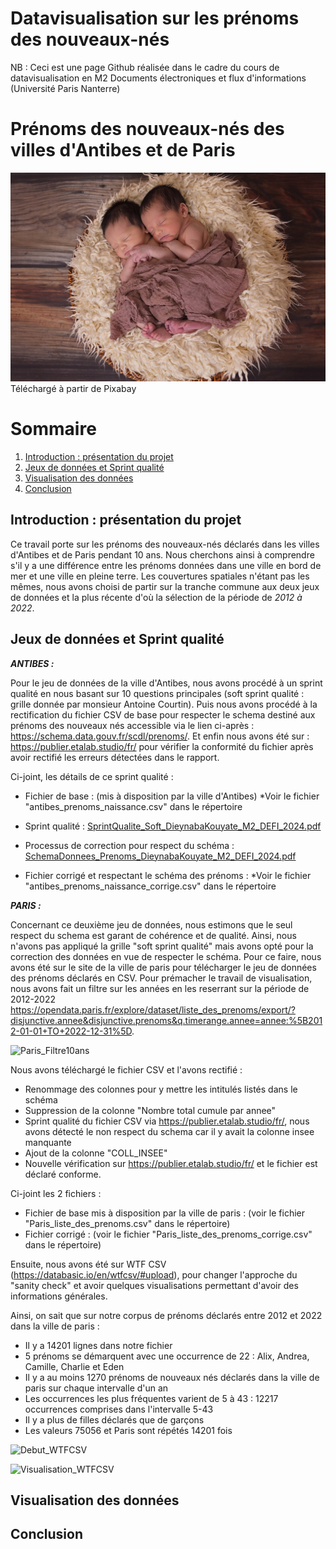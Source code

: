 # Datavisualisation sur les prénoms des nouveaux-nés
NB : Ceci est une page Github réalisée dans le cadre du cours de datavisualisation en M2 Documents électroniques et flux d'informations (Université Paris Nanterre)
# Prénoms des nouveaux-nés des villes d'Antibes et de Paris
![Illustration nouveaux-nés](twins-1628843_1280(1).jpg) 
Téléchargé à partir de Pixabay
# Sommaire 
1. [Introduction : présentation du projet](#presentation)
2. [Jeux de données et Sprint qualité](#donnéesBrutes)
3. [Visualisation des données](#visualisation)
4. [Conclusion](#conclusion)

## Introduction : présentation du projet <a name="presentation"></a>
Ce travail porte sur les prénoms des nouveaux-nés déclarés dans les villes d'Antibes et de Paris pendant 10 ans. Nous cherchons ainsi à comprendre s'il y a une différence entre les prénoms données dans une ville en bord de mer et une ville en pleine terre. Les couvertures spatiales n'étant pas les mêmes, nous avons choisi de partir sur la tranche commune aux deux jeux de données et la plus récente d'où la sélection de la période de _2012 à 2022_.

## Jeux de données et Sprint qualité <a name="donnéesBrutes"></a>
**_ANTIBES :_**

Pour le jeu de données de la ville d'Antibes, nous avons procédé à un sprint qualité en nous basant sur 10 questions principales (soft sprint qualité : grille donnée par monsieur Antoine Courtin). Puis nous avons procédé à la rectification du fichier CSV de base pour respecter le schema destiné aux prénoms des nouveaux nés accessible via le lien ci-après : https://schema.data.gouv.fr/scdl/prenoms/.
Et enfin nous avons été sur : https://publier.etalab.studio/fr/ pour vérifier la conformité du fichier après avoir rectifié les erreurs détectées dans le rapport. 

Ci-joint, les détails de ce sprint qualité : 
+ Fichier de base : (mis à disposition par la ville d'Antibes)
  *Voir le fichier "antibes_prenoms_naissance.csv" dans le répertoire

+ Sprint qualité :
  [SprintQualite_Soft_DieynabaKouyate_M2_DEFI_2024.pdf](https://github.com/DieynabaKOUYATE/Datavisualisation_Prenoms_Nouveaux-nes_Dieynaba_KOUYATE/files/13920336/SprintQualite_Soft_DieynabaKouyate_M2_DEFI_2024.pdf)

+ Processus de correction pour respect du schéma : 
  [SchemaDonnees_Prenoms_DieynabaKouyate_M2_DEFI_2024.pdf](https://github.com/DieynabaKOUYATE/Datavisualisation_Prenoms_Nouveaux-nes_Dieynaba_KOUYATE/files/13920341/SchemaDonnees_Prenoms_DieynabaKouyate_M2_DEFI_2024.pdf)
  
+ Fichier corrigé et respectant le schéma des prénoms : 
 *Voir le fichier "antibes_prenoms_naissance_corrige.csv" dans le répertoire



**_PARIS :_** 


Concernant ce deuxième jeu de données, nous estimons que le seul respect du schema est garant de cohérence et de qualité. Ainsi, nous n'avons pas appliqué la grille "soft sprint qualité" mais avons opté pour la correction des données en vue de respecter le schéma. 
Pour ce faire, nous avons été sur le site de la ville de paris pour télécharger le jeu de données des prénoms déclarés en CSV. Pour prémacher le travail de visualisation, nous avons fait un filtre sur les années en les reserrant sur la période de 2012-2022 https://opendata.paris.fr/explore/dataset/liste_des_prenoms/export/?disjunctive.annee&disjunctive.prenoms&q.timerange.annee=annee:%5B2012-01-01+TO+2022-12-31%5D.

 ![Paris_Filtre10ans](https://github.com/DieynabaKOUYATE/Datavisualisation_Prenoms_Nouveaux-nes_Dieynaba_KOUYATE/assets/151731756/93ca539e-2031-49a9-bda3-c6c18d2e7cd6)

Nous avons téléchargé le fichier CSV et l'avons rectifié :
+ Renommage des colonnes pour y mettre les intitulés listés dans le schéma 
+ Suppression de la colonne "Nombre total cumule par annee"
+ Sprint qualité du fichier CSV via https://publier.etalab.studio/fr/, nous avons détecté le non respect du schema car il y avait la colonne insee manquante
+ Ajout de la colonne "COLL_INSEE"
+ Nouvelle vérification sur  https://publier.etalab.studio/fr/ et le fichier est déclaré conforme.

Ci-joint les 2 fichiers :
+ Fichier de base mis à disposition par la ville de paris : (voir le fichier "Paris_liste_des_prenoms.csv" dans le répertoire)
+ Fichier corrigé : (voir le fichier "Paris_liste_des_prenoms_corrige.csv" dans le répertoire)



Ensuite, nous avons été sur WTF CSV (https://databasic.io/en/wtfcsv/#upload), pour changer l'approche du "sanity check" et avoir quelques visualisations permettant d'avoir des informations générales. 

Ainsi, on sait que sur notre corpus de prénoms déclarés entre 2012 et 2022 dans la ville de paris :
+ Il y a 14201 lignes dans notre fichier
+ 5 prénoms se démarquent avec une occurrence de 22 : Alix, Andrea, Camille, Charlie et Eden
+ Il y a au moins 1270 prénoms de nouveaux nés déclarés dans la ville de paris sur chaque intervalle d'un an
+ Les occurrences les plus fréquentes varient de 5 à 43 : 12217 occurrences comprises dans l'intervalle 5-43
+ Il y a plus de filles déclarés que de garçons
+ Les valeurs 75056 et Paris sont répétés 14201 fois

![Debut_WTFCSV](https://github.com/DieynabaKOUYATE/Datavisualisation_Prenoms_Nouveaux-nes_Dieynaba_KOUYATE/assets/151731756/2cff2b95-041d-4575-93a1-aabc192bb03c)

  
![Visualisation_WTFCSV](https://github.com/DieynabaKOUYATE/Datavisualisation_Prenoms_Nouveaux-nes_Dieynaba_KOUYATE/assets/151731756/ff5f2e7c-f5bb-4cc7-8bdb-00eded4b6b74)


## Visualisation des données <a name="visualisation"></a>

## Conclusion <a name="conclusion"></a>
